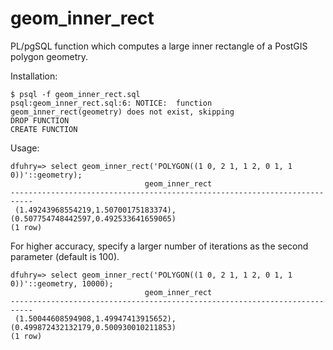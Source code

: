 geom_inner_rect
===============

PL/pgSQL function which computes a large inner rectangle of a PostGIS polygon geometry.

Installation:

```
$ psql -f geom_inner_rect.sql 
psql:geom_inner_rect.sql:6: NOTICE:  function geom_inner_rect(geometry) does not exist, skipping
DROP FUNCTION
CREATE FUNCTION
```


Usage:

```
dfuhry=> select geom_inner_rect('POLYGON((1 0, 2 1, 1 2, 0 1, 1 0))'::geometry);
                              geom_inner_rect                              
---------------------------------------------------------------------------
 (1.49243968554219,1.50700175183374),(0.507754748442597,0.492533641659065)
(1 row)
```

For higher accuracy, specify a larger number of iterations as the second parameter (default is 100).

```
dfuhry=> select geom_inner_rect('POLYGON((1 0, 2 1, 1 2, 0 1, 1 0))'::geometry, 10000);
                              geom_inner_rect                              
---------------------------------------------------------------------------
 (1.50044608594908,1.49947413915652),(0.499872432132179,0.500930010211853)
(1 row)
```

